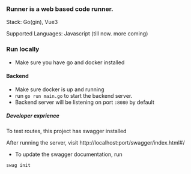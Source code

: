 ### Runner is a web based code runner. 
Stack: Go(gin), Vue3

Supported Languages: Javascript (till now. more coming)

### Run locally
- Make sure you have go and docker installed

#### Backend
- Make sure docker is up and running
- run `go run main.go` to start the backend server.
- Backend server will be listening on port `:8080` by default

##### Developer exprience
To test routes, this project has swagger installed

After running the server, 
visit http://localhost:port/swagger/index.html#/ 

- To update the swagger documentation, run
```bash
swag init
```